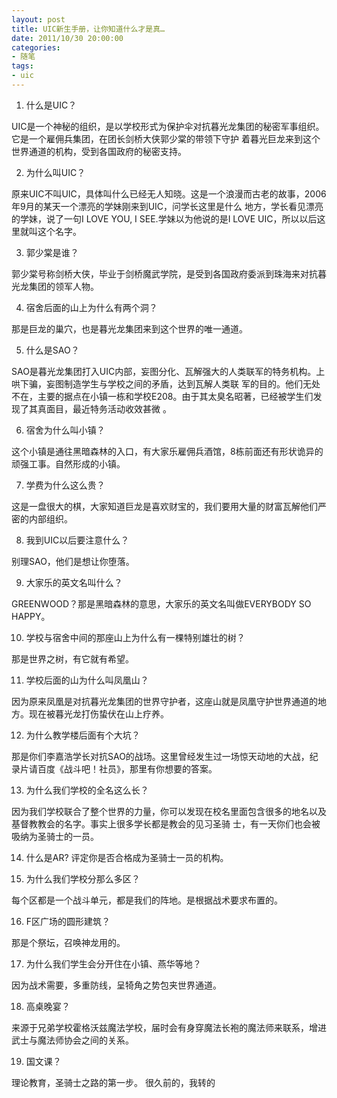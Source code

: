 ```yaml
---
layout: post
title: UIC新生手册，让你知道什么才是真…
date: 2011/10/30 20:00:00
categories: 
- 随笔
tags: 
- uic
---
```


1.  什么是UIC？ 

UIC是一个神秘的组织，是以学校形式为保护伞对抗暮光龙集团的秘密军事组织。它是一个雇佣兵集团，在团长剑桥大侠郭少棠的带领下守护 着暮光巨龙来到这个世界通道的机构，受到各国政府的秘密支持。 

2. 为什么叫UIC？ 

原来UIC不叫UIC，具体叫什么已经无人知晓。这是一个浪漫而古老的故事，2006年9月的某天一个漂亮的学妹刚来到UIC，问学长这里是什么 地方，学长看见漂亮的学妹，说了一句I LOVE YOU, I SEE.学妹以为他说的是I LOVE UIC，所以以后这里就叫这个名字。 

3. 郭少棠是谁？ 

郭少棠号称剑桥大侠，毕业于剑桥魔武学院，是受到各国政府委派到珠海来对抗暮光龙集团的领军人物。 

4. 宿舍后面的山上为什么有两个洞？ 

那是巨龙的巢穴，也是暮光龙集团来到这个世界的唯一通道。 

5. 什么是SAO？ 

SAO是暮光龙集团打入UIC内部，妄图分化、瓦解强大的人类联军的特务机构。上哄下骗，妄图制造学生与学校之间的矛盾，达到瓦解人类联 军的目的。他们无处不在，主要的据点在小镇一栋和学校E208。由于其太臭名昭著，已经被学生们发现了其真面目，最近特务活动收效甚微 。 

6. 宿舍为什么叫小镇？ 

这个小镇是通往黑暗森林的入口，有大家乐雇佣兵酒馆，8栋前面还有形状诡异的顽强工事。自然形成的小镇。 

7. 学费为什么这么贵？ 

这是一盘很大的棋，大家知道巨龙是喜欢财宝的，我们要用大量的财富瓦解他们严密的内部组织。 

8. 我到UIC以后要注意什么？ 

别理SAO，他们是想让你堕落。 

9. 大家乐的英文名叫什么？ 

GREENWOOD？那是黑暗森林的意思，大家乐的英文名叫做EVERYBODY SO HAPPY。 

10. 学校与宿舍中间的那座山上为什么有一棵特别雄壮的树？ 

那是世界之树，有它就有希望。 

11. 学校后面的山为什么叫凤凰山？ 

因为原来凤凰是对抗暮光龙集团的世界守护者，这座山就是凤凰守护世界通道的地方。现在被暮光龙打伤蛰伏在山上疗养。 

12. 为什么教学楼后面有个大坑？ 

那是你们李嘉浩学长对抗SAO的战场。这里曾经发生过一场惊天动地的大战，纪录片请百度《战斗吧！社员》，那里有你想要的答案。 

13. 为什么我们学校的全名这么长？ 

因为我们学校联合了整个世界的力量，你可以发现在校名里面包含很多的地名以及基督教教会的名字。事实上很多学长都是教会的见习圣骑 士，有一天你们也会被吸纳为圣骑士的一员。 

14. 什么是AR? 评定你是否合格成为圣骑士一员的机构。 

15. 为什么我们学校分那么多区？ 

每个区都是一个战斗单元，都是我们的阵地。是根据战术要求布置的。 

16. F区广场的圆形建筑？ 

那是个祭坛，召唤神龙用的。 

17. 为什么我们学生会分开住在小镇、燕华等地？ 

因为战术需要，多重防线，呈犄角之势包夹世界通道。 

18. 高桌晚宴？ 

来源于兄弟学校霍格沃兹魔法学校，届时会有身穿魔法长袍的魔法师来联系，增进武士与魔法师协会之间的关系。 

19. 国文课？ 

理论教育，圣骑士之路的第一步。 很久前的，我转的
